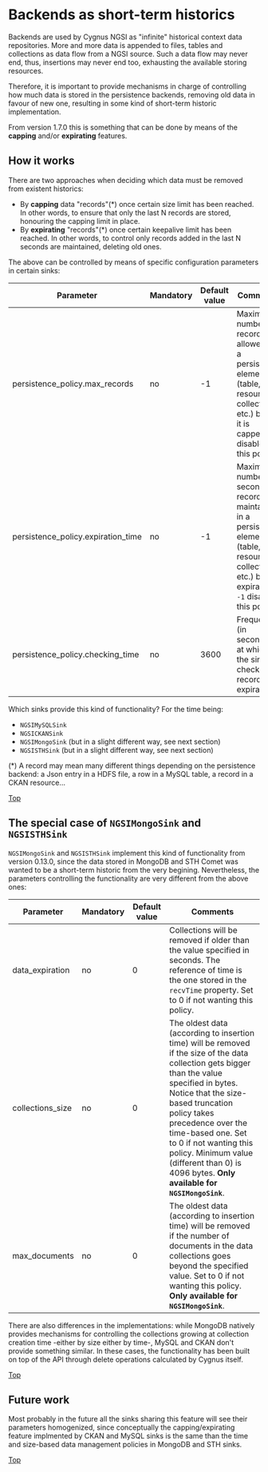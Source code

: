 # <a name="top"></a>Backends as short-term historics
Backends are used by Cygnus NGSI as "infinite" historical context data repositories. More and more data is appended to files, tables and collections as data flow from a NGSI source. Such a data flow may never end, thus, insertions may never end too, exhausting the available storing resources.

Therefore, it is important to provide mechanisms in charge of controlling how much data is stored in the persistence backends, removing old data in favour of new one, resulting in some kind of short-term historic implementation.

From version 1.7.0 this is something that can be done by means of the **capping** and/or **expirating** features.

## How it works
There are two approaches when deciding which data must be removed from existent historics:

* By **capping** data "records"(*) once certain size limit has been reached. In other words, to ensure that only the last N records are stored, honouring the capping limit in place.
* By **expirating** "records"(*) once certain keepalive limit has been reached. In other words, to control only records added in the last N seconds are maintained, deleting old ones.

The above can be controlled by means of specific configuration parameters in certain sinks:

| Parameter | Mandatory | Default value | Comments |
|---|---|---|---|
| persistence\_policy.max_records | no | -1 | Maximum number of records allowed for a persistence element (table, resource, collection, etc.) before it is capped. `-1` disables this policy. |
| persistence\_policy.expiration_time | no | -1 | Maximum number of seconds a record is maintained in a persistence element (table, resource, collection, etc.) before expiration. `-1` disables this policy. |
| persistence\_policy.checking_time | no | 3600 | Frequency (in seconds) at which the sink checks for record expiration. |

Which sinks provide this kind of functionality? For the time being:

* `NGSIMySQLSink`
* `NGSICKANSink`
* `NGSIMongoSink` (but in a slight different way, see next section)
* `NGSISTHSink` (but in a slight different way, see next section)

(*) A record may mean many different things depending on the persistence backend: a Json entry in a HDFS file, a row in a MySQL table, a record in a CKAN resource...

[Top](#top)

## The special case of `NGSIMongoSink` and `NGSISTHSink`
`NGSIMongoSink` and `NGSISTHSink` implement this kind of functionality from version 0.13.0, since the data stored in MongoDB and STH Comet was wanted to be a short-term historic from the very begining. Nevertheless, the parameters controlling the functionality are very different from the above ones:

| Parameter | Mandatory | Default value | Comments |
|---|---|---|---|
| data\_expiration | no | 0 | Collections will be removed if older than the value specified in seconds. The reference of time is the one stored in the `recvTime` property. Set to 0 if not wanting this policy. |
| collections\_size | no | 0 | The oldest data (according to insertion time) will be removed if the size of the data collection gets bigger than the value specified in bytes. Notice that the size-based truncation policy takes precedence over the time-based one. Set to 0 if not wanting this policy. Minimum value (different than 0) is 4096 bytes. <b>Only available for `NGSIMongoSink`</b>. |
| max\_documents | no | 0 | The oldest data (according to insertion time) will be removed if the number of documents in the data collections goes beyond the specified value. Set to 0 if not wanting this policy. <b>Only available for `NGSIMongoSink`</b>. |

There are also differences in the implementations: while MongoDB natively provides mechanisms for controlling the collections growing at collection creation time -either by size either by time-, MySQL and CKAN don't provide something similar. In these cases, the functionality has been built on top of the API through delete operations calculated by Cygnus itself.

[Top](#top)

## Future work
Most probably in the future all the sinks sharing this feature will see their parameters homogenized, since conceptually the capping/expirating feature implmented by CKAN and MySQL sinks is the same than the time and size-based data management policies in MongoDB and STH sinks.

[Top](#top)
